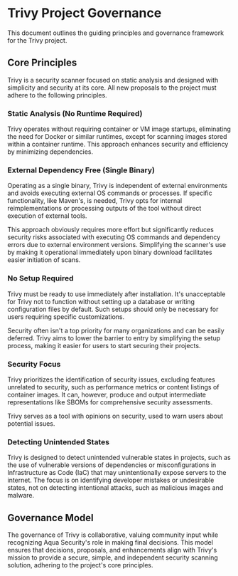# Trivy Project Governance
This document outlines the guiding principles and governance framework for the Trivy project.

## Core Principles
Trivy is a security scanner focused on static analysis and designed with simplicity and security at its core.
All new proposals to the project must adhere to the following principles.

### Static Analysis (No Runtime Required)
Trivy operates without requiring container or VM image startups, eliminating the need for Docker or similar runtimes, except for scanning images stored within a container runtime.
This approach enhances security and efficiency by minimizing dependencies.

### External Dependency Free (Single Binary)
Operating as a single binary, Trivy is independent of external environments and avoids executing external OS commands or processes.
If specific functionality, like Maven's, is needed, Trivy opts for internal reimplementations or processing outputs of the tool without direct execution of external tools.

This approach obviously requires more effort but significantly reduces security risks associated with executing OS commands and dependency errors due to external environment versions.
Simplifying the scanner's use by making it operational immediately upon binary download facilitates easier initiation of scans.

### No Setup Required
Trivy must be ready to use immediately after installation.
It's unacceptable for Trivy not to function without setting up a database or writing configuration files by default.
Such setups should only be necessary for users requiring specific customizations.

Security often isn't a top priority for many organizations and can be easily deferred.
Trivy aims to lower the barrier to entry by simplifying the setup process, making it easier for users to start securing their projects.

### Security Focus
Trivy prioritizes the identification of security issues, excluding features unrelated to security, such as performance metrics or content listings of container images.
It can, however, produce and output intermediate representations like SBOMs for comprehensive security assessments.

Trivy serves as a tool with opinions on security, used to warn users about potential issues.

### Detecting Unintended States
Trivy is designed to detect unintended vulnerable states in projects, such as the use of vulnerable versions of dependencies or misconfigurations in Infrastructure as Code (IaC) that may unintentionally expose servers to the internet.
The focus is on identifying developer mistakes or undesirable states, not on detecting intentional attacks, such as malicious images and malware.

## Governance Model
The governance of Trivy is collaborative, valuing community input while recognizing Aqua Security's role in making final decisions.
This model ensures that decisions, proposals, and enhancements align with Trivy's mission to provide a secure, simple, and independent security scanning solution, adhering to the project's core principles.